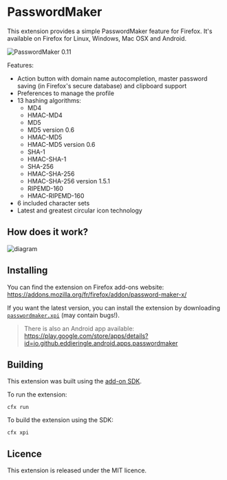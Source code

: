 PasswordMaker
=============

This extension provides a simple PasswordMaker feature for Firefox. It's available on Firefox for Linux, Windows, Mac OSX and Android.

![PasswordMaker 0.11](https://cloud.githubusercontent.com/assets/506932/8762930/6fca6812-2d87-11e5-911b-6a7e354fcc45.png)

Features:
* Action button with domain name autocompletion, master password saving (in Firefox's secure database) and clipboard support
* Preferences to manage the profile
* 13 hashing algorithms:
  * MD4
  * HMAC-MD4
  * MD5
  * MD5 version 0.6
  * HMAC-MD5
  * HMAC-MD5 version 0.6
  * SHA-1
  * HMAC-SHA-1
  * SHA-256
  * HMAC-SHA-256
  * HMAC-SHA-256 version 1.5.1
  * RIPEMD-160
  * HMAC-RIPEMD-160
* 6 included character sets
* Latest and greatest circular icon technology

How does it work?
-----------------

![diagram](https://cloud.githubusercontent.com/assets/506932/3291715/4b9b80d6-f587-11e3-9115-d322e5748806.png)

Installing
----------

You can find the extension on Firefox add-ons website: https://addons.mozilla.org/fr/firefox/addon/password-maker-x/

If you want the latest version, you can install the extension by downloading [`passwordmaker.xpi`](https://github.com/emersion/firefox-passwordmaker/raw/master/passwordmaker.xpi) (may contain bugs!).

> There is also an Android app available: https://play.google.com/store/apps/details?id=io.github.eddieringle.android.apps.passwordmaker

Building
--------

This extension was built using the [add-on SDK](https://developer.mozilla.org/en-US/Add-ons/SDK).

To run the extension:
```
cfx run
```

To build the extension using the SDK:
```
cfx xpi
```

Licence
-------

This extension is released under the MIT licence.
